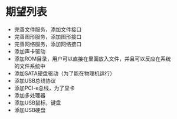 # 期望列表
* 完善文件服务，添加文件接口  
* 完善图形服务，添加图形接口
* 完善网络服务，添加网络接口
* 添加声卡驱动
* 添加ROM目录，用户可以直接在里面放入文件，并且可以反应在系统  
    的文件系统中
* 添加SATA硬盘驱动（为了能在物理机运行）
* 添加USB总线协议
* 添加PCI-e总线，为了显卡
* 添加多处理器
* 添加USB鼠标，键盘
* 添加USB硬盘
